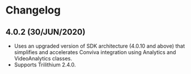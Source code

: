 
# Changelog

##  4.0.2 (30/JUN/2020)
* Uses an upgraded version of SDK architecture (4.0.10 and above) that simplifies and accelerates Conviva integration using Analytics and VideoAnalytics classes.
* Supports Trilithium 2.4.0.
